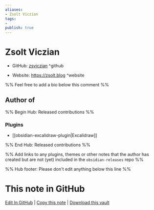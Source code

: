 ```yaml
---
aliases:
- Zsolt Viczian
tags:
- 
publish: true
---
```


# Zsolt Viczian

- GitHub: [zsviczian](https://github.com/zsviczian/) ^github
<!-- - Discord: `@` ^discord-->
- Website: <https://zsolt.blog> ^website
<!-- - [[Publish sites|Publish site]]: ^publish-->

%% Feel free to add a bio below this comment %%


## Author of

%% Begin Hub: Released contributions %%
### Plugins
- [[obsidian-excalidraw-plugin|Excalidraw]]

%% End Hub: Released contributions %%

%% Add links to any plugins, themes or other notes that the author has created but are not (yet) included in the `obsidian-releases` repo %%

<!--
### Unlisted plugins

- 
-->

<!--
### Others

- 
-->

<!--
## Sponsor this author

- [[GitHub sponsors]]: [Sponsor @zsviczian on GitHub Sponsors](https://github.com/sponsors/zsviczian) ^github-sponsor
- [[Buy me a coffee]]: ^buy-me-a-coffee
- [[PayPal]]: ^paypal
- [[Patreon]]: ^patreon

-->

<!--
## Follow this author

- [[YouTube Channels|On YouTube]]: ^youtube
- Twitter: ^twitter
- ...
-->

%% Hub footer: Please don't edit anything below this line %%

# This note in GitHub

<span class="git-footer">[Edit In GitHub](https://github.dev/obsidian-community/obsidian-hub/blob/main/01%20-%20Community/People/zsviczian.md "git-hub-edit-note") | [Copy this note](https://raw.githubusercontent.com/obsidian-community/obsidian-hub/main/01%20-%20Community/People/zsviczian.md "git-hub-copy-note") | [Download this vault](https://github.com/obsidian-community/obsidian-hub/archive/refs/heads/main.zip "git-hub-download-vault") </span>